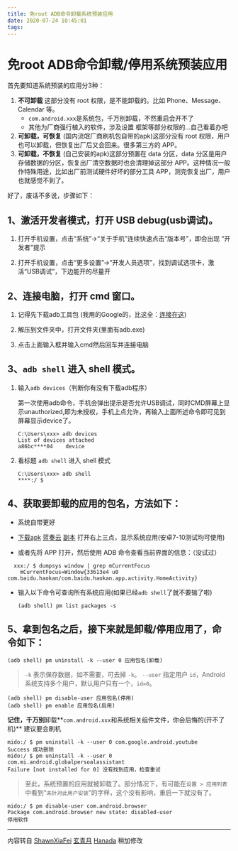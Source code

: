 ```yaml
---
title: 免root ADB命令卸载系统预装应用
date: 2020-07-24 10:45:01
tags:
---
```


# 免root ADB命令卸载/停用系统预装应用

首先要知道系统预装的应用分3种：

1. **不可卸载**
    这部分没有 root 权限，是不能卸载的。比如 Phone、Message、Calendar 等。
    - `com.android.xxx`是系统包，千万别卸载，不然重启会开不了
    - 其他为厂商强行植入的软件，涉及设置 框架等部分权限的...自己看着办吧
2. **可卸载，可恢复**
    (国内流氓厂商刷机包自带的apk)这部分没有 root 权限，用户也可以卸载，但恢复出厂后又会回来。很多第三方的 APP。
3. **可卸载，不恢复**
    (自己安装的apk)这部分预置在 data 分区，data 分区是用户存储数据的分区，恢复出厂清空数据时也会清理掉这部分 APP。这种情况一般作特殊用途，比如出厂前测试硬件好坏的部分工具 APP，测完恢复出厂，用户也就感觉不到了。

好了，废话不多说，步骤如下：

## 1、激活开发者模式，打开 USB debug(usb调试)。

1. 打开手机设置，点击“系统”->“关于手机”连续快速点击“版本号”，即会出现 “开发者”提示

2. 打开手机设置，点击“更多设置”->“开发人员选项”，找到调试选项卡，激活“USB调试”，下边能开的尽量开

## 2、连接电脑，打开 cmd 窗口。

1. 记得先下载adb工具包 (我用的Google的，比这全：[连接在这](https://dl.google.com/android/repository/platform-tools-latest-windows.zip))

2. 解压到文件夹中，打开文件夹(里面有adb.exe)

3. 点击上面输入框并输入cmd然后回车并连接电脑

## 3、`adb shell` 进入 shell 模式。

1. 输入`adb devices`（判断你有没有下载adb程序）

   第一次使用adb命令，手机会弹出提示是否允许USB调试，同时CMD屏幕上显示unauthorized,即为未授权，手机上点允许，再输入上面所述命令即可见到屏幕显示device了。
   
   ~~~cmd&PowerShell
   C:\Users\xxx> adb devices
   List of devices attached
   a86bc****04    device
	~~~
	


2. 看标题 `adb shell` 进入 shell 模式
   ```cmd&PowerShell
   C:\Users\xxx> adb shell
   ****:/ $
   ```

## 4、获取要卸载的应用的包名，方法如下：

- 系统自带更好

- [下载apk](https://go.zzzzx.ml/0:/tools/android/APK%E6%8F%90%E5%8F%96%E5%99%A8_DZH-1.1.1.apk)  [蓝奏云](https://zig.lanzoux.com/imlztex9v1i) [副本](https://p.zzza.ml/imlztex9v1i) 打开右上三点，显示系统应用(安卓7-10测试均可使用)

- 或者先将 APP 打开，然后使用 ADB 命令查看当前界面的信息：（没试过）

```cmd&PowerShell
  xxx:/ $ dumpsys window | grep mCurrentFocus
    mCurrentFocus=Window{33613e4 u0 com.baidu.haokan/com.baidu.haokan.app.activity.HomeActivity}
```

- 输入以下命令可查询所有系统应用(如果已经`adb shell`了就不要输了啦)

  ```
  (adb shell) pm list packages -s
  ```

##   5、拿到包名之后，接下来就是卸载/停用应用了，命令如下：

  ```
(adb shell) pm uninstall -k --user 0 应用包名(卸载)
  ```
> `-k` 表示保存数据，如不需要，可去掉 `-k`。
> `--user` 指定用户 `id`，Android 系统支持多个用户，默认用户只有一个，`id=0`。

```
(adb shell) pm disable-user 应用包名(停用)
(adb shell) pm enable 应用包名(启用)
```

**记住，千万别**卸载**`com.android.xxx`和系统相关组件文件，你会后悔的(开不了机)** 建议要会刷机

~~~cmd&PowerShell
mido:/ $ pm uninstall -k --user 0 com.google.android.youtube
Success 成功删除
mido:/ $ pm uninstall -k --user 0 com.mi.android.globalpersoalassistant
Failure [not installed for 0] 没有找到应用，检查重试
~~~

> 至此，系统预置的应用就被卸载了。部分情况下，有可能在`设置 > 应用列表`中看到“`未针对此用户安装`”的字样，这个没有影响，重启一下就没有了。


```
mido:/ $ pm disable-user com.android.browser
Package com.android.browser new state: disabled-user
停用软件
```


---

内容转自 [ShawnXiaFei](https://www.jianshu.com/p/e9434e7f86ea) [玄青月](https://zhuanlan.zhihu.com/p/107371855) [Hanada](https://hanada.info/4376.html) 稍加修改
